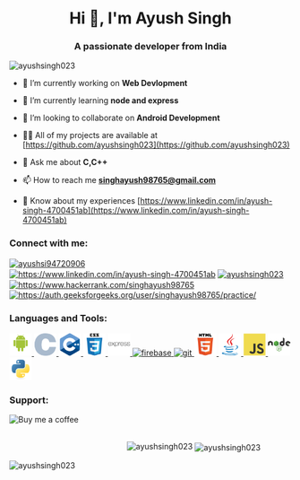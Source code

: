 <h1 align="center">Hi 👋, I'm Ayush Singh</h1>
<h3 align="center">A passionate developer from India</h3>

<p align="left"> <img src="https://komarev.com/ghpvc/?username=ayushsingh023&label=Profile%20views&color=e60505&style=plastic" alt="ayushsingh023" /> </p>

- 🔭 I’m currently working on **Web Devlopment**

- 🌱 I’m currently learning **node and express**

- 👯 I’m looking to collaborate on **Android Development**

- 👨‍💻 All of my projects are available at [https://github.com/ayushsingh023](https://github.com/ayushsingh023)

- 💬 Ask me about **C,C++**

- 📫 How to reach me **singhayush98765@gmail.com**

- 📄 Know about my experiences [https://www.linkedin.com/in/ayush-singh-4700451ab](https://www.linkedin.com/in/ayush-singh-4700451ab)

<h3 align="left">Connect with me:</h3>
<p align="left">
<a href="https://twitter.com/ayushsi94720906" target="blank"><img align="center" src="https://cdn.jsdelivr.net/npm/simple-icons@3.0.1/icons/twitter.svg" alt="ayushsi94720906" height="30" width="40" /></a>
<a href="https://linkedin.com/in/https://www.linkedin.com/in/ayush-singh-4700451ab" target="blank"><img align="center" src="https://cdn.jsdelivr.net/npm/simple-icons@3.0.1/icons/linkedin.svg" alt="https://www.linkedin.com/in/ayush-singh-4700451ab" height="30" width="40" /></a>
<a href="https://instagram.com/ayushsingh023" target="blank"><img align="center" src="https://cdn.jsdelivr.net/npm/simple-icons@3.0.1/icons/instagram.svg" alt="ayushsingh023" height="30" width="40" /></a>
<a href="https://www.hackerrank.com/https://www.hackerrank.com/singhayush98765" target="blank"><img align="center" src="https://cdn.jsdelivr.net/npm/simple-icons@3.0.1/icons/hackerrank.svg" alt="https://www.hackerrank.com/singhayush98765" height="30" width="40" /></a>
<a href="https://auth.geeksforgeeks.org/user/https://auth.geeksforgeeks.org/user/singhayush98765/practice/" target="blank"><img align="center" src="https://cdn.jsdelivr.net/npm/simple-icons@3.0.1/icons/geeksforgeeks.svg" alt="https://auth.geeksforgeeks.org/user/singhayush98765/practice/" height="30" width="40" /></a>
</p>

<h3 align="left">Languages and Tools:</h3>
<p align="left"> <a href="https://developer.android.com" target="_blank"> <img src="https://raw.githubusercontent.com/devicons/devicon/master/icons/android/android-original-wordmark.svg" alt="android" width="40" height="40"/> </a> <a href="https://www.cprogramming.com/" target="_blank"> <img src="https://raw.githubusercontent.com/devicons/devicon/master/icons/c/c-original.svg" alt="c" width="40" height="40"/> </a> <a href="https://www.w3schools.com/cpp/" target="_blank"> <img src="https://raw.githubusercontent.com/devicons/devicon/master/icons/cplusplus/cplusplus-original.svg" alt="cplusplus" width="40" height="40"/> </a> <a href="https://www.w3schools.com/css/" target="_blank"> <img src="https://raw.githubusercontent.com/devicons/devicon/master/icons/css3/css3-original-wordmark.svg" alt="css3" width="40" height="40"/> </a> <a href="https://expressjs.com" target="_blank"> <img src="https://raw.githubusercontent.com/devicons/devicon/master/icons/express/express-original-wordmark.svg" alt="express" width="40" height="40"/> </a> <a href="https://firebase.google.com/" target="_blank"> <img src="https://www.vectorlogo.zone/logos/firebase/firebase-icon.svg" alt="firebase" width="40" height="40"/> </a> <a href="https://git-scm.com/" target="_blank"> <img src="https://www.vectorlogo.zone/logos/git-scm/git-scm-icon.svg" alt="git" width="40" height="40"/> </a> <a href="https://www.w3.org/html/" target="_blank"> <img src="https://raw.githubusercontent.com/devicons/devicon/master/icons/html5/html5-original-wordmark.svg" alt="html5" width="40" height="40"/> </a> <a href="https://www.java.com" target="_blank"> <img src="https://raw.githubusercontent.com/devicons/devicon/master/icons/java/java-original.svg" alt="java" width="40" height="40"/> </a> <a href="https://developer.mozilla.org/en-US/docs/Web/JavaScript" target="_blank"> <img src="https://raw.githubusercontent.com/devicons/devicon/master/icons/javascript/javascript-original.svg" alt="javascript" width="40" height="40"/> </a> <a href="https://nodejs.org" target="_blank"> <img src="https://raw.githubusercontent.com/devicons/devicon/master/icons/nodejs/nodejs-original-wordmark.svg" alt="nodejs" width="40" height="40"/> </a> <a href="https://www.python.org" target="_blank"> <img src="https://raw.githubusercontent.com/devicons/devicon/master/icons/python/python-original.svg" alt="python" width="40" height="40"/> </a> </p>

<h3 align="left">Support:</h3>
<p><a href="https://www.buymeacoffee.com/Buy me a coffee"> <img align="left" src="https://cdn.buymeacoffee.com/buttons/v2/default-yellow.png" height="50" width="210" alt="Buy me a coffee" /></a></p><br><br>

<p><img align="left" src="https://github-readme-stats.vercel.app/api/top-langs?username=ayushsingh023&show_icons=true&title_color=000000&bg_color=000000&locale=en&layout=compact" alt="ayushsingh023" /></p>

<p>&nbsp;<img align="center" src="https://github-readme-stats.vercel.app/api?username=ayushsingh023&show_icons=true&locale=en" alt="ayushsingh023" /></p>

<p><img align="center" src="https://github-readme-streak-stats.herokuapp.com/?user=ayushsingh023&theme=dark" alt="ayushsingh023" /></p>
